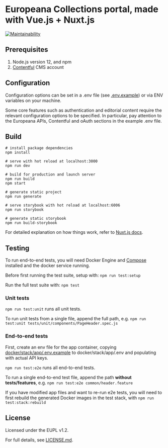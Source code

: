 # Europeana Collections portal, made with Vue.js + Nuxt.js
[![Maintainability](https://api.codeclimate.com/v1/badges/0510faf1055ef06c5938/maintainability)](https://codeclimate.com/github/europeana/portal.js/maintainability)

## Prerequisites

1. Node.js version 12, and npm
2. [Contentful](https://www.contentful.com/) CMS account

## Configuration
Configuration options can be set in a .env file (see [.env.example](/.env.example))
or via ENV variables on your machine.

Some core features such as authentication and editorial content require the relevant configuration options to be specified.
In particular, pay attention to the Europeana APIs, Contentful and oAuth sections in the example .env file.

## Build
```shell
# install package dependencies
npm install

# serve with hot reload at localhost:3000
npm run dev

# build for production and launch server
npm run build
npm start

# generate static project
npm run generate

# serve storybook with hot reload at localhost:6006
npm run storybook

# generate static storybook
npm run build-storybook

```

For detailed explanation on how things work, refer to [Nuxt.js docs](https://nuxtjs.org).

## Testing

To run end-to-end tests, you will need Docker Engine and [Compose](https://docs.docker.com/compose/) installed and
the docker service running.

Before first running the test suite, setup with: `npm run test:setup`

Run the full test suite with: `npm test`

### Unit tests

`npm run test:unit` runs all unit tests.

To run unit tests from a single file, append the full path, e.g.
`npm run test:unit tests/unit/components/PageHeader.spec.js`

### End-to-end tests

First, create an env file for the app container, copying
[docker/stack/app/.env.example](docker/stack/app/.env.example) to
docker/stack/app/.env and populating with actual API keys.

`npm run test:e2e` runs all end-to-end tests.

To run a single end-to-end test file, append the path **without tests/features**, e.g.
`npm run test:e2e common/header.feature`

If you have modified app files and want to re-run e2e tests, you will need to first
rebuild the generated Docker images in the test stack, with `npm run test:stack:rebuild`

## License

Licensed under the EUPL v1.2.

For full details, see [LICENSE.md](LICENSE.md).
